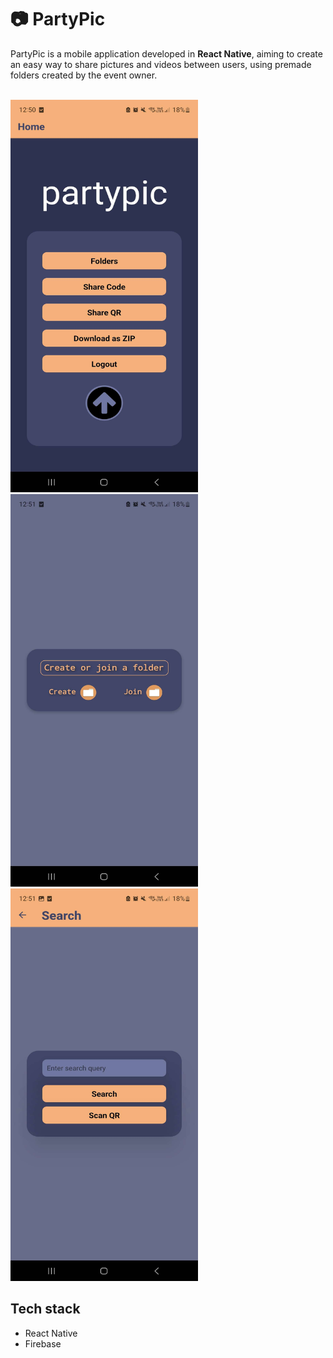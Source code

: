 # 📷 PartyPic

PartyPic is a mobile application developed in **React Native**, aiming to create an easy way to share pictures and videos between users, using premade folders created by the event owner.

<br/>
<div style="flex-direction: row; " >
    <img src="./assets/main.jpg" width="300" height="628" />
    <img src="./assets/createscreen.jpg" width="300" height="628" />
    <img src="./assets/search.jpg" width="300" height="628" />
</div>

## Tech stack
- React Native
- Firebase
